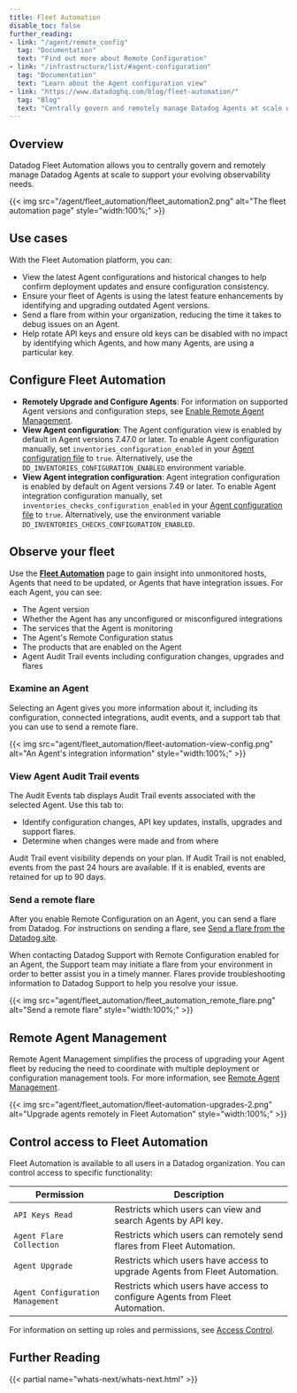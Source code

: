 ```yaml
---
title: Fleet Automation
disable_toc: false
further_reading:
- link: "/agent/remote_config"
  tag: "Documentation"
  text: "Find out more about Remote Configuration"
- link: "/infrastructure/list/#agent-configuration"
  tag: "Documentation"
  text: "Learn about the Agent configuration view"
- link: "https://www.datadoghq.com/blog/fleet-automation/"
  tag: "Blog"
  text: "Centrally govern and remotely manage Datadog Agents at scale with Fleet Automation"
---
```


## Overview

Datadog Fleet Automation allows you to centrally govern and remotely manage Datadog Agents at scale to support your evolving observability needs.

{{< img src="/agent/fleet_automation/fleet_automation2.png" alt="The fleet automation page" style="width:100%;" >}}

## Use cases

With the Fleet Automation platform, you can:
- View the latest Agent configurations and historical changes to help confirm deployment updates and ensure configuration consistency.
- Ensure your fleet of Agents is using the latest feature enhancements by identifying and upgrading outdated Agent versions.
- Send a flare from within your organization, reducing the time it takes to debug issues on an Agent.
- Help rotate API keys and ensure old keys can be disabled with no impact by identifying which Agents, and how many Agents, are using a particular key.

## Configure Fleet Automation

- **Remotely Upgrade and Configure Agents**: For information on supported Agent versions and configuration steps, see [Enable Remote Agent Management][3].
- **View Agent configuration**: The Agent configuration view is enabled by default in Agent versions 7.47.0 or later. To enable Agent configuration manually, set `inventories_configuration_enabled` in your [Agent configuration file][2] to `true`. Alternatively, use the `DD_INVENTORIES_CONFIGURATION_ENABLED` environment variable.
- **View Agent integration configuration**: Agent integration configuration is enabled by default on Agent versions 7.49 or later. To enable Agent integration configuration manually, set `inventories_checks_configuration_enabled` in your [Agent configuration file][2] to `true`. Alternatively, use the environment variable `DD_INVENTORIES_CHECKS_CONFIGURATION_ENABLED`.

## Observe your fleet

Use the [**Fleet Automation**][1] page to gain insight into unmonitored hosts, Agents that need to be updated, or Agents that have integration issues. For each Agent, you can see:
- The Agent version
- Whether the Agent has any unconfigured or misconfigured integrations
- The services that the Agent is monitoring
- The Agent's Remote Configuration status
- The products that are enabled on the Agent
- Agent Audit Trail events including configuration changes, upgrades and flares

### Examine an Agent

Selecting an Agent gives you more information about it, including its configuration, connected integrations, audit events, and a support tab that you can use to send a remote flare.

{{< img src="agent/fleet_automation/fleet-automation-view-config.png" alt="An Agent's integration information" style="width:100%;" >}}

### View Agent Audit Trail events

The Audit Events tab displays Audit Trail events associated with the selected Agent.
Use this tab to:
- Identify configuration changes, API key updates, installs, upgrades and support flares.
- Determine when changes were made and from where

Audit Trail event visibility depends on your plan. If Audit Trail is not enabled, events from the past 24 hours are available. If it is enabled, events are retained for up to 90 days.

### Send a remote flare

After you enable Remote Configuration on an Agent, you can send a flare from Datadog. For instructions on sending a flare, see [Send a flare from the Datadog site][7].

When contacting Datadog Support with Remote Configuration enabled for an Agent, the Support team may initiate a flare from your environment in order to better assist you in a timely manner. Flares provide troubleshooting information to Datadog Support to help you resolve your issue.

{{< img src="agent/fleet_automation/fleet_automation_remote_flare.png" alt="Send a remote flare" style="width:100%;" >}}

## Remote Agent Management

Remote Agent Management simplifies the process of upgrading your Agent fleet by reducing the need to coordinate with multiple deployment or configuration management tools. For more information, see [Remote Agent Management][6].

{{< img src="agent/fleet_automation/fleet-automation-upgrades-2.png" alt="Upgrade agents remotely in Fleet Automation" style="width:100%;" >}}

## Control access to Fleet Automation

Fleet Automation is available to all users in a Datadog organization. You can control access to specific functionality:

| Permission | Description |
|--------------|---------------|
| `API Keys Read`| Restricts which users can view and search Agents by API key. |
| `Agent Flare Collection` | Restricts which users can remotely send flares from Fleet Automation. |
| `Agent Upgrade` | Restricts which users have access to upgrade Agents from Fleet Automation. |
| `Agent Configuration Management` | Restricts which users have access to configure Agents from Fleet Automation. |

For information on setting up roles and permissions, see [Access Control][5].

## Further Reading

{{< partial name="whats-next/whats-next.html" >}}

[1]: https://app.datadoghq.com/fleet
[2]: /agent/configuration/agent-configuration-files/
[3]: /agent/fleet_automation/remote_management/#setup
[4]: /infrastructure/list/#agent-configuration
[5]: /account_management/rbac/
[6]: /agent/fleet_automation/remote_management/
[7]: /agent/troubleshooting/send_a_flare/#send-a-flare-from-the-datadog-site
